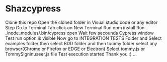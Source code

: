 # Shazcypress
Clone this repo Open the cloned folder in Visual studio code or any editor Step Go to Terminal Tab click on New Terminal Run npm install Run ./node_modules/.bin/cypress open Wait few secounds Cypress window Test run option is visible Now go to INTEGRATION TESTS Folder and Select examples folder then select BDD folder and then tommy folder select any browser(Chrome or Firefox or EDGE or Electron) Select tommy.js or TommySigninuseer.js file Test execution started Thank you :) ...
